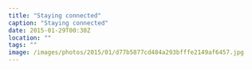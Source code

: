 ```yaml
---
title: "Staying connected"
caption: "Staying connected"
date: 2015-01-29T00:30Z
location: ""
tags: ""
image: /images/photos/2015/01/d77b5877cd484a293bfffe2149af6457.jpg
---
```

